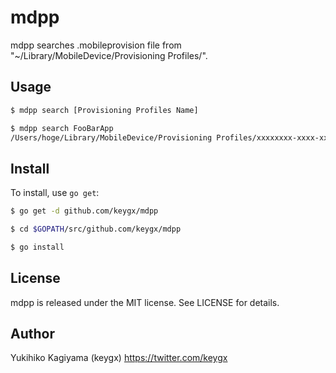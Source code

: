 # mdpp
mdpp searches .mobileprovision file from "~/Library/MobileDevice/Provisioning Profiles/".

## Usage
```bash
$ mdpp search [Provisioning Profiles Name]
```

```bash
$ mdpp search FooBarApp
/Users/hoge/Library/MobileDevice/Provisioning Profiles/xxxxxxxx-xxxx-xxxx-xxxx-xxxxxxxxxxxx.mobileprovision
```

## Install
To install, use `go get`:

```bash
$ go get -d github.com/keygx/mdpp
```
```bash
$ cd $GOPATH/src/github.com/keygx/mdpp
```
```bash
$ go install
```

## License
mdpp is released under the MIT license. See LICENSE for details.

## Author
Yukihiko Kagiyama (keygx) <https://twitter.com/keygx>
